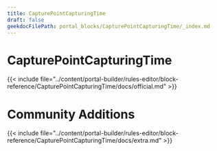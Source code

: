 ```yaml
---
title: CapturePointCapturingTime
draft: false
geekdocFilePath: portal_blocks/CapturePointCapturingTime/_index.md
---
```

# CapturePointCapturingTime
{{< include file="../content/portal-builder/rules-editor/block-reference/CapturePointCapturingTime/docs/official.md" >}}

# Community Additions

{{< include file="../content/portal-builder/rules-editor/block-reference/CapturePointCapturingTime/docs/extra.md" >}}